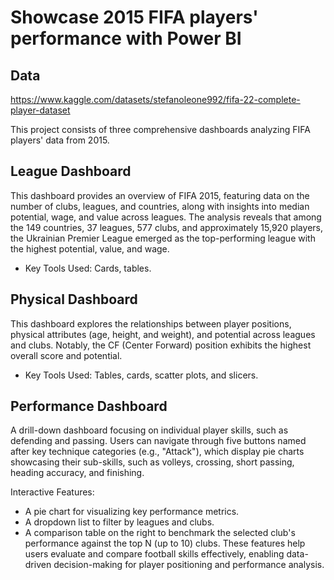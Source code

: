 # Showcase 2015 FIFA players' performance with Power BI

## Data
https://www.kaggle.com/datasets/stefanoleone992/fifa-22-complete-player-dataset

This project consists of three comprehensive dashboards analyzing FIFA players' data from 2015.

## League Dashboard
This dashboard provides an overview of FIFA 2015, featuring data on the number of clubs, leagues, and countries, along with insights into median potential, wage, and value across leagues. The analysis reveals that among the 149 countries, 37 leagues, 577 clubs, and approximately 15,920 players, the Ukrainian Premier League emerged as the top-performing league with the highest potential, value, and wage.

* Key Tools Used: Cards, tables.



## Physical Dashboard
This dashboard explores the relationships between player positions, physical attributes (age, height, and weight), and potential across leagues and clubs. Notably, the CF (Center Forward) position exhibits the highest overall score and potential.

* Key Tools Used: Tables, cards, scatter plots, and slicers.

## Performance Dashboard
A drill-down dashboard focusing on individual player skills, such as defending and passing. Users can navigate through five buttons named after key technique categories (e.g., "Attack"), which display pie charts showcasing their sub-skills, such as volleys, crossing, short passing, heading accuracy, and finishing.

Interactive Features:
* A pie chart for visualizing key performance metrics.
* A dropdown list to filter by leagues and clubs.
* A comparison table on the right to benchmark the selected club's performance against the top N (up to 10) clubs.
These features help users evaluate and compare football skills effectively, enabling data-driven decision-making for player positioning and performance analysis.
